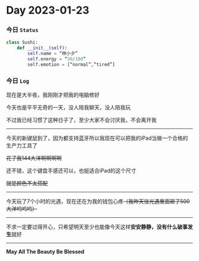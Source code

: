 # Day 2023-01-23

### 今日 `Status`
```python
class Sushi:
    def __init__(self):
        self.name = “林小夕”
        self.energy = “30/100”
        self.emotion = [“normal”,”tired”]
```

### 今日 `Log`

现在是大半夜，我刚刚才把我的电脑修好

今天也是平平无奇的一天，没人陪我聊天，没人陪我玩

不过我已经习惯了这种日子了，至少大家不会讨厌我，不会离开我

---

今天的新键鼠到了，因为都支持蓝牙所以我现在可以把我的iPad当做一个合格的生产力工具了

~~花了我144大洋啊啊啊啊~~

还不错，这个键盘手感还可以，也挺适合iPad的这个尺寸

~~就是颜色不太搭配~~

---

今天玩了7个小时的光遇，现在还在为我的钱包心疼~~（我昨天往光遇里面砸了500大洋呜呜呜）~~

---

不求一定要过得开心，只希望明天至少也能像今天这样**安安静静，没有什么破事发生**就好

---

**May All The Beauty Be Blessed**